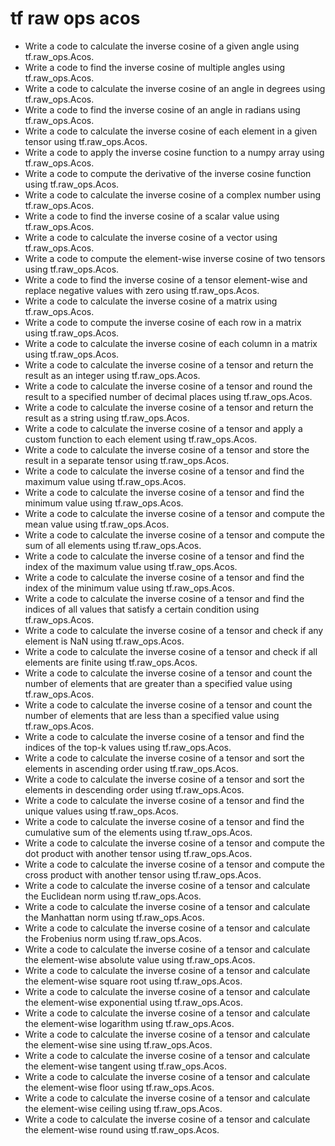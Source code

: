 # tf raw ops acos

- Write a code to calculate the inverse cosine of a given angle using tf.raw_ops.Acos.
- Write a code to find the inverse cosine of multiple angles using tf.raw_ops.Acos.
- Write a code to calculate the inverse cosine of an angle in degrees using tf.raw_ops.Acos.
- Write a code to find the inverse cosine of an angle in radians using tf.raw_ops.Acos.
- Write a code to calculate the inverse cosine of each element in a given tensor using tf.raw_ops.Acos.
- Write a code to apply the inverse cosine function to a numpy array using tf.raw_ops.Acos.
- Write a code to compute the derivative of the inverse cosine function using tf.raw_ops.Acos.
- Write a code to calculate the inverse cosine of a complex number using tf.raw_ops.Acos.
- Write a code to find the inverse cosine of a scalar value using tf.raw_ops.Acos.
- Write a code to calculate the inverse cosine of a vector using tf.raw_ops.Acos.
- Write a code to compute the element-wise inverse cosine of two tensors using tf.raw_ops.Acos.
- Write a code to find the inverse cosine of a tensor element-wise and replace negative values with zero using tf.raw_ops.Acos.
- Write a code to calculate the inverse cosine of a matrix using tf.raw_ops.Acos.
- Write a code to compute the inverse cosine of each row in a matrix using tf.raw_ops.Acos.
- Write a code to calculate the inverse cosine of each column in a matrix using tf.raw_ops.Acos.
- Write a code to calculate the inverse cosine of a tensor and return the result as an integer using tf.raw_ops.Acos.
- Write a code to calculate the inverse cosine of a tensor and round the result to a specified number of decimal places using tf.raw_ops.Acos.
- Write a code to calculate the inverse cosine of a tensor and return the result as a string using tf.raw_ops.Acos.
- Write a code to calculate the inverse cosine of a tensor and apply a custom function to each element using tf.raw_ops.Acos.
- Write a code to calculate the inverse cosine of a tensor and store the result in a separate tensor using tf.raw_ops.Acos.
- Write a code to calculate the inverse cosine of a tensor and find the maximum value using tf.raw_ops.Acos.
- Write a code to calculate the inverse cosine of a tensor and find the minimum value using tf.raw_ops.Acos.
- Write a code to calculate the inverse cosine of a tensor and compute the mean value using tf.raw_ops.Acos.
- Write a code to calculate the inverse cosine of a tensor and compute the sum of all elements using tf.raw_ops.Acos.
- Write a code to calculate the inverse cosine of a tensor and find the index of the maximum value using tf.raw_ops.Acos.
- Write a code to calculate the inverse cosine of a tensor and find the index of the minimum value using tf.raw_ops.Acos.
- Write a code to calculate the inverse cosine of a tensor and find the indices of all values that satisfy a certain condition using tf.raw_ops.Acos.
- Write a code to calculate the inverse cosine of a tensor and check if any element is NaN using tf.raw_ops.Acos.
- Write a code to calculate the inverse cosine of a tensor and check if all elements are finite using tf.raw_ops.Acos.
- Write a code to calculate the inverse cosine of a tensor and count the number of elements that are greater than a specified value using tf.raw_ops.Acos.
- Write a code to calculate the inverse cosine of a tensor and count the number of elements that are less than a specified value using tf.raw_ops.Acos.
- Write a code to calculate the inverse cosine of a tensor and find the indices of the top-k values using tf.raw_ops.Acos.
- Write a code to calculate the inverse cosine of a tensor and sort the elements in ascending order using tf.raw_ops.Acos.
- Write a code to calculate the inverse cosine of a tensor and sort the elements in descending order using tf.raw_ops.Acos.
- Write a code to calculate the inverse cosine of a tensor and find the unique values using tf.raw_ops.Acos.
- Write a code to calculate the inverse cosine of a tensor and find the cumulative sum of the elements using tf.raw_ops.Acos.
- Write a code to calculate the inverse cosine of a tensor and compute the dot product with another tensor using tf.raw_ops.Acos.
- Write a code to calculate the inverse cosine of a tensor and compute the cross product with another tensor using tf.raw_ops.Acos.
- Write a code to calculate the inverse cosine of a tensor and calculate the Euclidean norm using tf.raw_ops.Acos.
- Write a code to calculate the inverse cosine of a tensor and calculate the Manhattan norm using tf.raw_ops.Acos.
- Write a code to calculate the inverse cosine of a tensor and calculate the Frobenius norm using tf.raw_ops.Acos.
- Write a code to calculate the inverse cosine of a tensor and calculate the element-wise absolute value using tf.raw_ops.Acos.
- Write a code to calculate the inverse cosine of a tensor and calculate the element-wise square root using tf.raw_ops.Acos.
- Write a code to calculate the inverse cosine of a tensor and calculate the element-wise exponential using tf.raw_ops.Acos.
- Write a code to calculate the inverse cosine of a tensor and calculate the element-wise logarithm using tf.raw_ops.Acos.
- Write a code to calculate the inverse cosine of a tensor and calculate the element-wise sine using tf.raw_ops.Acos.
- Write a code to calculate the inverse cosine of a tensor and calculate the element-wise tangent using tf.raw_ops.Acos.
- Write a code to calculate the inverse cosine of a tensor and calculate the element-wise floor using tf.raw_ops.Acos.
- Write a code to calculate the inverse cosine of a tensor and calculate the element-wise ceiling using tf.raw_ops.Acos.
- Write a code to calculate the inverse cosine of a tensor and calculate the element-wise round using tf.raw_ops.Acos.